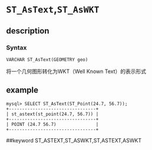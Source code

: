 # `ST_AsText`,`ST_AsWKT`
## description
### Syntax

`VARCHAR ST_AsText(GEOMETRY geo)`


将一个几何图形转化为WKT（Well Known Text）的表示形式

## example

```
mysql> SELECT ST_AsText(ST_Point(24.7, 56.7));
+---------------------------------+
| st_astext(st_point(24.7, 56.7)) |
+---------------------------------+
| POINT (24.7 56.7)               |
+---------------------------------+
```
##keyword
ST_ASTEXT,ST_ASWKT,ST,ASTEXT,ASWKT
